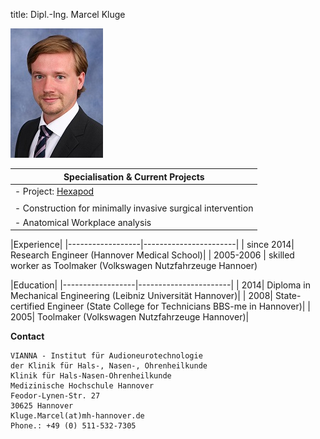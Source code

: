 ﻿title: Dipl.-Ing. Marcel Kluge


![Image Marcel Kluge](Kluge_2.jpg)


|Specialisation	& Current Projects|
|-----------------------------------------|
|-   Project: [Hexapod](http://www.vianna.de/01_workgroups/majdani/projects.html "Hexapod")|
| |
|-   Construction for minimally invasive surgical intervention|
|-   Anatomical Workplace analysis|


|Experience|
|------------------|-----------------------|
| since 2014| Research Engineer (Hannover Medical School)|
| 2005-2006 | skilled worker as Toolmaker (Volkswagen Nutzfahrzeuge Hannoer)

|Education|
|------------------|-----------------------|
| 2014| Diploma in Mechanical Engineering (Leibniz Universität Hannover)|
| 2008| State-certified Engineer (State College for Technicians BBS-me in Hannover)|
| 2005| Toolmaker (Volkswagen Nutzfahrzeuge Hannover)|

**Contact**

	VIANNA - Institut für Audioneurotechnologie
	der Klinik für Hals-, Nasen-, Ohrenheilkunde
	Klinik für Hals-Nasen-Ohrenheilkunde
	Medizinische Hochschule Hannover
	Feodor-Lynen-Str. 27
	30625 Hannover
	Kluge.Marcel(at)mh-hannover.de
	Phone.: +49 (0) 511-532-7305                       
